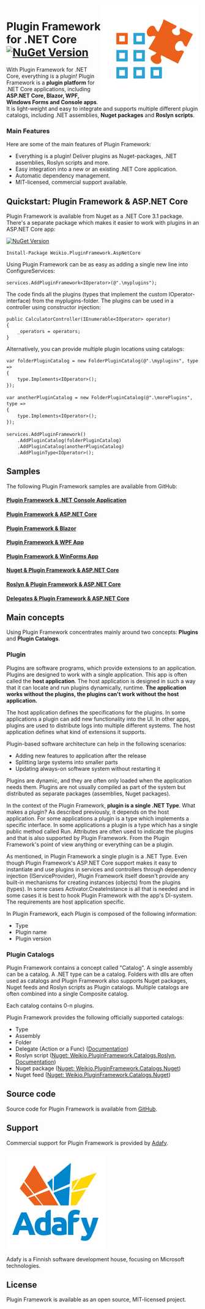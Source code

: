 <img align="right" alt="Plugin Framework Logo" src="docs/logo_transparent_color_256.png">

# Plugin Framework for .NET Core [![NuGet Version](https://img.shields.io/nuget/v/Weikio.PluginFramework.svg?style=flat&label=Weikio.PluginFramework)](https://www.nuget.org/packages/Weikio.PluginFramework/)

With Plugin Framework for .NET Core, everything is a plugin! Plugin Framework is a **plugin platform** for .NET Core applications, including **ASP.NET Core, Blazor, WPF, Windows Forms and Console apps**. It is light-weight and easy to integrate and supports multiple different plugin catalogs, including .NET assemblies, **Nuget packages** and **Roslyn scripts**.

### Main Features 

Here are some of the main features of Plugin Framework: 

* Everything is a plugin! Deliver plugins as Nuget-packages, .NET assemblies, Roslyn scripts and more.
* Easy integration into a new or an existing .NET Core application.
* Automatic dependency management.
* MIT-licensed, commercial support available.

## Quickstart: Plugin Framework & ASP.NET Core

Plugin Framework is available from Nuget as a .NET Core 3.1 package. There's a separate package which makes it easier to work with plugins in an ASP.NET Core app:

[![NuGet Version](https://img.shields.io/nuget/v/Weikio.PluginFramework.AspNetCore.svg?style=flat&label=Weikio.PluginFramework.AspNetCore)](https://www.nuget.org/packages/Weikio.PluginFramework.AspNetCore/)

```
Install-Package Weikio.PluginFramework.AspNetCore
```

Using Plugin Framework can be as easy as adding a single new line into ConfigureServices:

```
services.AddPluginFramework<IOperator>(@".\myplugins");
```

The code finds all the plugins (types that implement the custom IOperator-interface) from the myplugins-folder. The plugins can be used in a controller using constructor injection:

```
public CalculatorController(IEnumerable<IOperator> operator)
{
	_operators = operators;
}
```

Alternatively, you can provide multiple plugin locations using catalogs:

```
var folderPluginCatalog = new FolderPluginCatalog(@".\myplugins", type =>
{
    type.Implements<IOperator>();
});

var anotherPluginCatalog = new FolderPluginCatalog(@".\morePlugins", type =>
{
    type.Implements<IOperator>();
});

services.AddPluginFramework()
    .AddPluginCatalog(folderPluginCatalog)
    .AddPluginCatalog(anotherPluginCatalog)
    .AddPluginType<IOperator>();
```

## Samples

The following Plugin Framework samples are available from GitHub:

#### [Plugin Framework & .NET Console Application](https://github.com/weikio/PluginFramework/tree/master/samples/ConsoleApp)

#### [Plugin Framework & ASP.NET Core](https://github.com/weikio/PluginFramework/tree/master/samples/WebApp)

#### [Plugin Framework & Blazor](https://github.com/weikio/PluginFramework/tree/master/samples/BlazorApp)

#### [Plugin Framework & WPF App](https://github.com/weikio/PluginFramework/tree/master/samples/WpfApp)

#### [Plugin Framework & WinForms App](https://github.com/weikio/PluginFramework/tree/master/samples/WinFormsApp)

#### [Nuget & Plugin Framework & ASP.NET Core](https://github.com/weikio/PluginFramework/tree/master/samples/WebAppWithNuget)

#### [Roslyn & Plugin Framework & ASP.NET Core](https://github.com/weikio/PluginFramework/tree/master/samples/WebAppWithRoslyn)

#### [Delegates & Plugin Framework & ASP.NET Core](https://github.com/weikio/PluginFramework/tree/master/samples/WebAppWithDelegate)

## Main concepts

Using Plugin Framework concentrates mainly around two concepts: **Plugins** and **Plugin Catalogs**.

### Plugin

Plugins are software programs, which provide extensions to an application. Plugins are designed to work with a single application. This app is often called the **host application**. The host application is designed in such a way that it can locate and run plugins dynamically, runtime. **The application works without the plugins, the plugins can't work without the host application.**

The host application defines the specifications for the plugins. In some applications a plugin can add new functionality into the UI. In other apps, plugins are used to distribute logs into multiple different systems. The host application defines what kind of extensions it supports.

Plugin-based software architecture can help in the following scenarios:

* Adding new features to application after the release
* Splitting large systems into smaller parts
* Updating always-on software system without restarting it

Plugins are dynamic, and they are often only loaded when the application needs them. Plugins are not usually compiled as part of the system but distributed as separate packages (assemblies, Nuget packages).

In the context of the Plugin Framework, **plugin is a single .NET Type**. What makes a plugin? As described previously, it depends on the host application. For some applications a plugin is a type which implements a specific interface. In some applications a plugin is a type which has a single public method called Run. Attributes are often used to indicate the plugins and that is also supported by Plugin Framework. From the Plugin Framework's point of view anything or everything can be a plugin. 

As mentioned, in Plugin Framework a single plugin is a .NET Type. Even though Plugin Framework's ASP.NET Core support makes it easy to instantiate and use plugins in services and controllers through dependency injection (IServiceProvider), Plugin Framework itself doesn't provide any built-in mechanisms for creating instances (objects) from the plugins (types). In some cases Activator.CreateInstance is all that is needed and in some cases it is best to hook Plugin Framework with the app's DI-system. The requirements are host application specific.

In Plugin Framework, each Plugin is composed of the following information:
* Type
* Plugin name
* Plugin version

### Plugin Catalogs

Plugin Framework contains a concept called "Catalog". A single assembly can be a catalog. A .NET type can be a catalog. Folders with dlls are often used as catalogs and Plugin Framework also supports Nuget packages, Nuget feeds and Roslyn scripts as Plugin catalogs. Multiple catalogs are often combined into a single Composite catalog.

Each catalog contains 0-n plugins. 

Plugin Framework provides the following officially supported catalogs:

* Type
* Assembly
* Folder
* Delegate (Action or a Func) ([Documentation](https://github.com/weikio/PluginFramework/wiki/Delegate-Plugin-Catalog))
* Roslyn script ([Nuget: Weikio.PluginFramework.Catalogs.Roslyn](https://www.nuget.org/packages/Weikio.PluginFramework.Catalogs.Roslyn/), [Documentation](https://github.com/weikio/PluginFramework/wiki/Roslyn-Plugin-Catalog))
* Nuget package ([Nuget: Weikio.PluginFramework.Catalogs.Nuget](https://www.nuget.org/packages/Weikio.PluginFramework.Catalogs.Nuget/))
* Nuget feed ([Nuget: Weikio.PluginFramework.Catalogs.Nuget](https://www.nuget.org/packages/Weikio.PluginFramework.Catalogs.Nuget/))

## Source code

Source code for Plugin Framework is available from [GitHub](https://github.com/weikio/PluginFramework).

## Support

Commercial support for Plugin Framework is provided by [Adafy](https://adafy.com).

![Adafy Logo](docs/Adafy_logo_256.png)

Adafy is a Finnish software development house, focusing on Microsoft technologies.

## License

Plugin Framework is available as an open source, MIT-licensed project. 